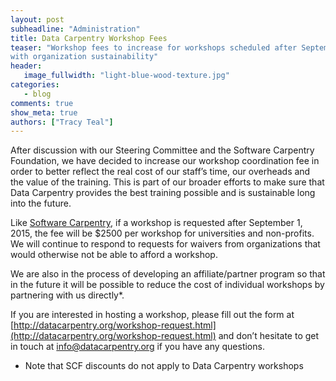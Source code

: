 ```yaml
---
layout: post
subheadline: "Administration"
title: Data Carpentry Workshop Fees
teaser: "Workshop fees to increase for workshops scheduled after September 1, 2015 to help
with organization sustainability"
header:
   image_fullwidth: "light-blue-wood-texture.jpg"
categories:
   - blog
comments: true
show_meta: true
authors: ["Tracy Teal"]
---
```


After discussion with our Steering Committee and the Software Carpentry Foundation, 
we have decided to increase our workshop coordination fee in order to better 
reflect the real cost of our staff’s time, our overheads and the value of the 
training. This is part of our broader efforts to make sure that Data Carpentry 
provides the best training possible and is sustainable long into the future.

Like [Software Carpentry](http://software-carpentry.org/blog/), if a workshop is requested after September 1, 2015, the 
fee will be $2500 per workshop for universities and non-profits. We will continue 
to respond to requests for waivers from organizations that would otherwise not 
be able to afford a workshop.

We are also in the process of developing an affiliate/partner program so that in the 
future it will be possible to reduce the cost of individual workshops by partnering 
with us directly*.

If you are interested in hosting a workshop, please fill out the form at 
[http://datacarpentry.org/workshop-request.html](http://datacarpentry.org/workshop-request.html) 
and don’t hesitate to get in touch at [info@datacarpentry.org](mailto:info@datacarpentry.org) if you have any questions. 

* Note that SCF discounts do not apply to Data Carpentry workshops
